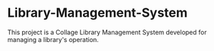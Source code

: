 # Library-Management-System
This project is a Collage Library Management System developed for managing a library's operation.
